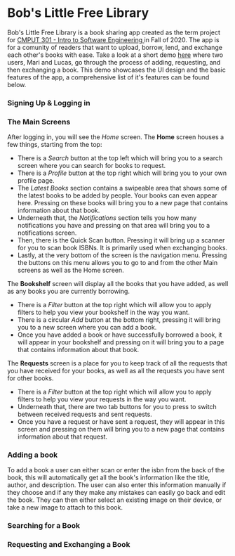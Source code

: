 # Bob's Little Free Library 

Bob's Little Free Library is a book sharing app created as the term project for [CMPUT 301 - Intro to Software Engineering ](https://www.ualberta.ca/computing-science/undergraduate-studies/course-directory/courses/introduction-to-software-engineering.html) in Fall of 2020. The app is for a comunity of readers that want to upload, borrow, lend, and exchange each other's books with ease. Take a look at a short demo [here](https://drive.google.com/file/d/1G78mErhBzyJEwKd62OLz0UABxwjl0JgC/view?usp=sharing) where two users, Mari and Lucas, go through the process of adding, requesting, and then exchanging a book. This demo showcases the UI design and the basic features of the app, a comprehensive list of it's features can be found below.

### Signing Up & Logging in

### The Main Screens
After logging in, you will see the *Home* screen. The **Home** screen houses a few things, starting from the top:
+ There is a *Search* button at the top left which will bring you to a search screen where you can search for books to request.
+ There is a *Profile* button at the top right which will bring you to your own profile page.
+ The *Latest Books* section contains a swipeable area that shows some of the latest books to be added by people. Your books can even appear here. Pressing on these books will bring you to a new page that contains information about that book.
+ Underneath that, the *Notifications* section tells you how many notifications you have and pressing on that area will bring you to a notifications screen.
+ Then, there is the Quick Scan button. Pressing it will bring up a scanner for you to scan book ISBNs. It is primarily used when exchanging books.
+ Lastly, at the very bottom of the screen is the navigation menu. Pressing the buttons on this menu allows you to go to and from the other Main screens as well as the Home screen.

The **Bookshelf** screen will display all the books that you have added, as well as any books you are currently borrowing.
+ There is a *Filter* button at the top right which will allow you to apply filters to help you view your bookshelf in the way you want.
+ There is a circular *Add* button at the bottom right, pressing it will bring you to a new screen where you can add a book.
+ Once you have added a book or have successfully borrowed a book, it will appear in your bookshelf and pressing on it will bring you to a page that contains information about that book.

The **Requests** screen is a place for you to keep track of all the requests that you have received for your books, as well as all the requests you have sent for other books.
+ There is a *Filter* button at the top right which will allow you to apply filters to help you view your requests in the way you want.
+ Underneath that, there are two tab buttons for you to press to switch between received requests and sent requests.
+ Once you have a request or have sent a request, they will appear in this screen and pressing on them will bring you to a new page that contains information about that request.

### Adding a book
To add a book a user can either scan or enter the isbn from the back of the book, this will automatically get all the book's information like the title, author, and description. The user can also enter this information manually if they choose and if any they make any mistakes can easily go back and edit the book. They can then either select an existing image on their device, or take a new image to attach to this book. 

### Searching for a Book

### Requesting and Exchanging a Book


